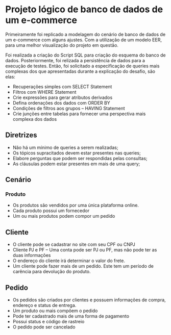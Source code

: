 # Projeto lógico de banco de dados de um e-commerce

Primeiramente foi replicado a modelagem do cenário de banco de dados de um e-commerce com alguns ajustes. Com a utilização de um modelo EER, para uma melhor visualização do projeto em questão.

Foi realizada a criação do Script SQL para criação do esquema do banco de dados. Posteriormente, foi relizada a persistência de dados para a execução de testes. Então, foi solicitado a especificação de queries mais complexas dos que apresentadas durante a explicação do desafio, são elas: 

* Recuperações simples com SELECT Statement
* Filtros com WHERE Statement
* Crie expressões para gerar atributos derivados
* Defina ordenações dos dados com ORDER BY
* Condições de filtros aos grupos – HAVING Statement
* Crie junções entre tabelas para fornecer uma perspectiva mais complexa dos dados

## Diretrizes
* Não há um mínimo de queries a serem realizadas;
* Os tópicos supracitados devem estar presentes nas queries;
* Elabore perguntas que podem ser respondidas pelas consultas;
* As cláusulas podem estar presentes em mais de uma query;

## Cenário

### Produto
* Os produtos são vendidos por uma única plataforma online.
* Cada produto possui um fornecedor
* Um ou mais produtos podem compor um pedido

## Cliente
* O cliente pode se cadastrar no site com seu CPF ou CNPJ
* Cliente PJ e PF – Uma conta pode ser PJ ou PF, mas não pode ter as duas informações
* O endereço do cliente irá determinar o valor do frete.
* Um cliente pode fazer mais de um pedido. Este tem um período de carência para devolução do produto.

## Pedido
* Os pedidos são criados por clientes e possuem informações de compra, endereço e status de entrega.
* Um produto ou mais compõem o pedido
* Pode ter cadastrado mais de uma forma de pagamento
* Possui status e código de rastreio
* O pedido pode ser cancelado

